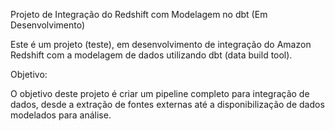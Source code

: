 Projeto de Integração do Redshift com Modelagem no dbt (Em Desenvolvimento)

Este é um projeto (teste), em desenvolvimento de integração do Amazon Redshift com a modelagem de dados utilizando dbt (data build tool).

Objetivo:

O objetivo deste projeto é criar um pipeline completo para integração de dados, desde a extração de fontes externas até a disponibilização de dados modelados para análise.
